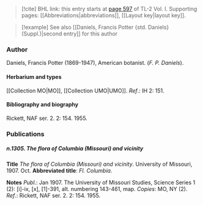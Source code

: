 > [!cite] BHL link: this entry starts at [page 597](https://www.biodiversitylibrary.org/item/103414#page/645/mode/1up) of TL-2 Vol. I.
> Supporting pages: [[Abbreviations|abbreviations]], [[Layout key|layout key]].

> [!example] See also [[Daniels, Francis Potter {std. Daniels} (Suppl.)|second entry]] for this author

### Author

Daniels, Francis Potter (1869-1947), American botanist. (*F. P. Daniels*).

#### Herbarium and types

[[Collection MO|MO]], [[Collection UMO|UMO]].
*Ref*.: IH 2: 151.

#### Bibliography and biography

Rickett, NAF ser. 2. 2: 154. 1955.

### Publications

##### n.1305. The flora of Columbia (Missouri) and vicinity

**Title**
*The flora of Columbia (Missouri) and vicinity*. University of Missouri, 1907. Oct.
**Abbreviated title**: *Fl. Columbia*.

**Notes**
*Publ*.: Jan 1907. The University of Missouri Studies, Science Series 1 (2): \[i\]-ix, \[x\], \[1\]-391, alt. numbering 143-461, map. *Copies*: MO, NY (2).
*Ref*.: Rickett, NAF ser. 2. 2: 154. 1955.

